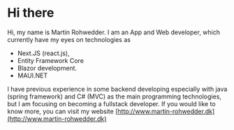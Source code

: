 # Hi there

Hi, my name is Martin Rohwedder. I am an App and Web developer, which currently have my eyes on technologies as 
- Next.JS (react.js), 
- Entity Framework Core
- Blazor development.
- MAUI.NET

I have previous experience in some backend developing especially with java (spring framework) and C# (MVC) as the main programming technologies, but I am focusing on becoming a fullstack developer. If you would like to know more, you can visit my website [http://www.martin-rohwedder.dk](http://www.martin-rohwedder.dk)
